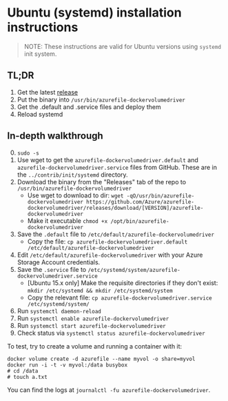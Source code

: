 # Ubuntu (systemd) installation instructions

> NOTE: These instructions are valid for Ubuntu versions using `systemd` init
> system.

## TL;DR
1. Get the latest [release](https://github.com/Azure/azurefile-dockervolumedriver/releases)
2. Put the binary into `/usr/bin/azurefile-dockervolumedriver`
3. Get the .default and .service files and deploy them
4. Reload systemd

## In-depth walkthrough

0. `sudo -s`
0. Use wget to get the `azurefile-dockervolumedriver.default` and `azurefile-dockervolumedriver.service` files from GitHub. These are in the `../contrib/init/systemd` directory.
0. Download the binary from the "Releases" tab of the repo to `/usr/bin/azurefile-dockervolumedriver`
    + Use wget to download to dir: `wget -qO/usr/bin/azurefile-dockervolumedriver https://github.com/Azure/azurefile-dockervolumedriver/releases/download/[VERSION]/azurefile-dockervolumedriver`
    + Make it executable `chmod +x /opt/bin/azurefile-dockervolumedriver`
0. Save the `.default` file to `/etc/default/azurefile-dockervolumedriver`
    + Copy the file: `cp azurefile-dockervolumedriver.default /etc/default/azurefile-dockervolumedriver`
0. Edit `/etc/default/azurefile-dockervolumedriver` with your Azure Storage Account credentials.
0. Save the `.service` file to `/etc/systemd/system/azurefile-dockervolumedriver.service`
    + [Ubuntu 15.x only] Make the requisite directories if they don't exist: `mkdir /etc/systemd && mkdir /etc/systemd/system`
    + Copy the relevant file: `cp azurefile-dockervolumedriver.service /etc/systemd/system/`
0. Run `systemctl daemon-reload`
0. Run `systemctl enable azurefile-dockervolumedriver`
0. Run `systemctl start azurefile-dockervolumedriver`
0. Check status via `systemctl status azurefile-dockervolumedriver`

To test, try to create a volume and running a container with it:

    docker volume create -d azurefile --name myvol -o share=myvol
    docker run -i -t -v myvol:/data busybox
    # cd /data
    # touch a.txt

You can find the logs at `journalctl -fu azurefile-dockervolumedriver`.
